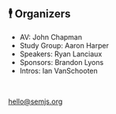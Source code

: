## 🕴 Organizers

- AV: John Chapman
- Study Group: Aaron Harper
- Speakers: Ryan Lanciaux
- Sponsors: Brandon Lyons
- Intros: Ian VanSchooten

<br />

hello@semjs.org
